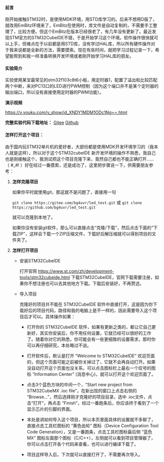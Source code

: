 #### 前言
刚开始接触STM32时，是使用MDK环境，用STD库学习的。后来不想用D版了，就改用EmBitz环境来了，EmBitz在使用时，库文件是自动复制的，不需要手工整理了，比较方便。但这个EmBitz在版本已经很老了，有几年没有更新了。最近发现STM官方的STM32CubeIDE不错，于是开始学习这个环境。软件操作很快就可以上手，但难点在于以前都是用STD库，没有学过HAL库，所以所有硬件操作对于我来说都是全新的方法，需要摸索。现在有些时间，就把学习过程记录一下，希望能帮到和我一样准备转换开发环境或者刚开始学习HAL库的朋友。

#### 实验简介
实验使用某宝最常见的stm32f103c8t6小板，用定时器1，配置了溢出和比较匹配两个中断，来对PC13口的LED进行PWM控制（因为这个端口并不是某个定时器的输出端口，所以没有直接使用定时器的PWM功能）。

**演示视频**

https://v.youku.com/v_show/id_XNDY1MDM1ODc1Ng==.html


**完整实验代码下载地址：**
[Gitee](https://gitee.com/bg4uvr/led_test)
[Github](https://github.com/bg4uvr/led_test)


#### 怎样打开这个项目：

由于国内玩STM32单片机的爱好者，大部份都是使用MDK开发环境学习的（我本人就是这样），所以对于这个STM32cubeIDE 新开发环境的操作不熟悉，我自己也是刚接触这个，我测试把这个项目克隆下来，竟然自己都也不能正确打开…… （ #_#! ）好在经过一番摸索，还是成功了，这里把步骤说一下，供需要朋友参考：

1. **怎样克隆项目**

   如果你平时就使用git，那这就不是问题了，直接用一句

   `git clone https://gitee.com/bg4uvr/led_test.git`
   或
   `git clone https://github.com/bg4uvr/led_test.git`

   就可以克隆到本地了。

   如果你没有安装git软件，那么可以直接点击“克隆/下载”，然后点击下面的“下载ZIP”，这样会下载一个ZIP压缩文件，下载好后解压缩就可以得到项目的文件夹了。

2. **怎样打开项目**

   * 安装STM32CubeIDE

     打开官网 https://www.st.com/zh/development-tools/stm32cubeide.html 下载STM32CubeIDE，官网下载需要注册，如果你不想注册也可以去其他地方下载。下载后安装好，不再赘述。

   * 导入项目

     克隆好的项目并不能在 STM32CubeIDE 软件中直接打开，这是因为你下载好后的项目代码，路径和我的电脑上是不一样的，因此需要导入这个项目后才可以。具体操作如果：

     * 打开你的 STM32CubeIDE 软件，如果有更新之类的，都让它自己更新好，其实你安装后，你不用任何设置，它就已经可以很好的工作了。随着你对它的熟悉，你可能会有一些更细致的设置需求，那时你可以再仔细研究，本处略过不说。
     
     * 打开软件后，默认是打开 “Welcome to STM32CubeIDE” 欢迎页面的，但这个页面可能之前被你关掉过了，它就不会再自动打开。如果没自动打开这个页面也没关系，可以点击图标栏上最右一个叹号的图标 “Information Center” (消息中心)，就可以打开这个欢迎页面了。
     * 点击3个蓝色方块的中间一个，“Start new project from STM32CubeMX .ioc file”，在新出现的窗口上点击右侧的 “Browse...”，然后选择刚才克隆好的项目目录，选中 .ioc文件，点击“打开”，再点击 “Finish”，经过一番跑条后，你应该终于看到了一个显示芯片的引脚的界面。
     * 本处是讲如何导入这个项目，所以本页里面具体的设置就不多聊了，直接点击工具栏图标的 “黄色齿轮” 图标（Device Configuration Tool Code Generation），又是一番跑条，点击工具栏图标最后侧 ”蓝色MX“ 图标左面那个图标（C/C++），左侧就可以看到项目管理器了，你可以点击打开各个代码来查看，也可以进行编译下载了。
     * 项目这样导入后，下次就可以直接打开了，不需要再次导入。
